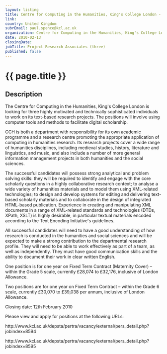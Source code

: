 ```yaml
---
layout: listing
title: Centre for Computing in the Humanities, King's College London - Project Research Associates (three)
link:
country: United Kingdom
subrEmail: paul.spence@kcl.ac.uk
organization: Centre for Computing in the Humanities, King's College London 
date: 2010-02-13
closingDate: 
jobTitle: Project Research Associates (three)
published: false
---
```



# {{ page.title }}

## Description

<p>The Centre for Computing in the Humanities, King's College London is looking for three highly motivated and technically sophisticated individuals to work on its text-based research projects. The positions will involve using computer tools and methods to facilitate digital scholarship.</p>
<p>CCH is both a department with responsibility for its own academic programme and a research centre promoting the appropriate application of computing in humanities research. Its research projects cover a wide range of humanities disciplines, including medieval studies, history, literature and linguistics, and music, and also include a number of more general information management projects in both humanities and the social sciences.</p>
<p>The successful candidates will possess strong analytical and problem solving skills: they will be required to identify and engage with the core scholarly questions in a highly collaborative research context; to analyse a wide variety of humanities materials and to model them using XML-related technologies; to design and develop systems for editing and delivering text-based scholarly materials and to collaborate in the design of integrated HTML-based publication. Experience in creating and manipulating XML documents in a range of XML-related standards and technologies (DTDs, XPath, XSLT) is highly desirable, in particular textual materials encoded according to the Text Encoding Initiative's guidelines.</p>
<p>All successful candidates will need to have a good understanding of how research is conducted in the humanities and social sciences and will be expected to make a strong contribution to the departmental research profile. They will need to be able to work effectively as part of a team, as well as independently. They must have good communication skills and the ability to document their work in clear written English.</p>
<p>One position is for one year on Fixed Term Contract (Maternity Cover) – within the Grade 5 scale, currently £28,074 to £32,176, inclusive of London Allowance.

Two positions are for one year on Fixed Term Contract – within the Grade 6 scale, currently £30,070 to £39,038 per annum, inclusive of London Allowance.
</p>
<p>Closing date: 12th February 2010</p>
<p>Please view and apply for positions at the following URLs:</p>

<p>http://www.kcl.ac.uk/depsta/pertra/vacancy/external/pers_detail.php?jobindex=8594
</p>
<p>http://www.kcl.ac.uk/depsta/pertra/vacancy/external/pers_detail.php?jobindex=8595</p>
